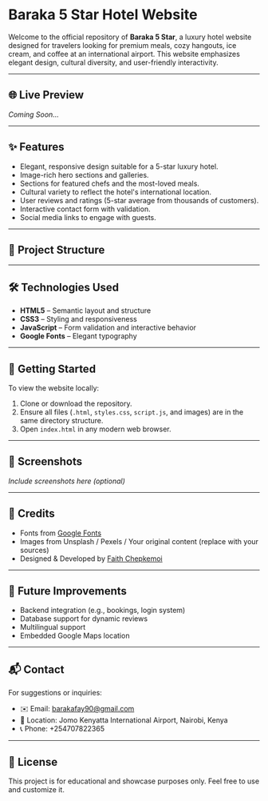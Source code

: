 # Baraka 5 Star Hotel Website

Welcome to the official repository of **Baraka 5 Star**, a luxury hotel website designed for travelers looking for premium meals, cozy hangouts, ice cream, and coffee at an international airport. This website emphasizes elegant design, cultural diversity, and user-friendly interactivity.

---

## 🌐 Live Preview
*Coming Soon...*

---

## ✨ Features

- Elegant, responsive design suitable for a 5-star luxury hotel.
- Image-rich hero sections and galleries.
- Sections for featured chefs and the most-loved meals.
- Cultural variety to reflect the hotel's international location.
- User reviews and ratings (5-star average from thousands of customers).
- Interactive contact form with validation.
- Social media links to engage with guests.

---

## 📁 Project Structure


---

## 🛠️ Technologies Used

- **HTML5** – Semantic layout and structure
- **CSS3** – Styling and responsiveness
- **JavaScript** – Form validation and interactive behavior
- **Google Fonts** – Elegant typography

---

## 🚀 Getting Started

To view the website locally:

1. Clone or download the repository.
2. Ensure all files (`.html`, `styles.css`, `script.js`, and images) are in the same directory structure.
3. Open `index.html` in any modern web browser.

---

## 📸 Screenshots

*Include screenshots here (optional)*

---

## 🙏 Credits

- Fonts from [Google Fonts](https://fonts.google.com)
- Images from Unsplash / Pexels / Your original content (replace with your sources)
- Designed & Developed by [Faith Chepkemoi](https://www.linkedin.com/in/faithchepkemoi99/)

---

## 📌 Future Improvements

- Backend integration (e.g., bookings, login system)
- Database support for dynamic reviews
- Multilingual support
- Embedded Google Maps location

---

## 📬 Contact

For suggestions or inquiries:

- ✉️ Email: barakafay90@gmail.com
- 📍 Location: Jomo Kenyatta International Airport, Nairobi, Kenya
- 📞 Phone: +254707822365

---

## 🧾 License

This project is for educational and showcase purposes only. Feel free to use and customize it.


